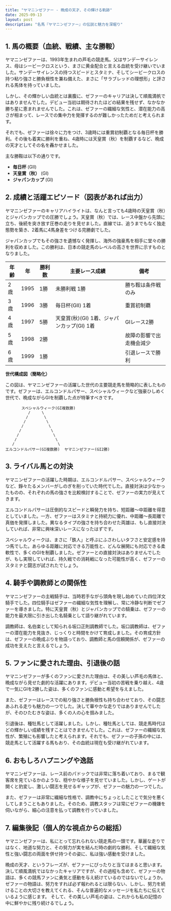 ```yaml
---
title: "ヤマニンゼファー - 晩成の天才、その輝ける軌跡"
date: 2025-09-13
layout: post
description: "名馬『ヤマニンゼファー』の伝説と魅力を深堀り"
---
```


## 1. 馬の概要（血統、戦績、主な勝鞍）

ヤマニンゼファーは、1993年生まれの芦毛の競走馬。父はサンデーサイレンス、母はシービークロスという、まさに黄金配合と言える血統を受け継いでいました。サンデーサイレンスの持つスピードとスタミナ、そしてシービークロスの持つ粘り強さと勝負根性を兼ね備えた、まさに「サラブレッドの理想形」と評される馬体を持っていました。

しかし、その輝かしい血統とは裏腹に、ゼファーのキャリアは決して順風満帆ではありませんでした。デビュー当初は期待されたほどの結果を残せず、なかなか勝ち星に恵まれませんでした。これは、ゼファーの繊細な気性と、潜在能力の高さが相まって、レースでの集中力を発揮するのが難しかったためだと考えられます。

それでも、ゼファーは徐々に力をつけ、3歳時には重賞初制覇となる毎日杯を勝利。その後も着実に勝利を重ね、4歳時には天皇賞（秋）を制覇するなど、晩成の天才としてその名を轟かせました。

主な勝鞍は以下の通りです。

* **毎日杯** (GII)
* **天皇賞（秋）** (GI)
* **ジャパンカップ** (GI)


## 2. 成績と活躍エピソード（図表があれば出力）

ヤマニンゼファーのキャリアハイライトは、なんと言っても4歳時の天皇賞（秋）とジャパンカップでの圧勝でしょう。天皇賞（秋）では、レース中盤から先頭に立ち、後続を突き放す圧巻の走りを見せました。直線では、追うまでもなく独走態勢を築き、2着馬に4馬身差をつける完勝劇でした。

ジャパンカップでもその強さを遺憾なく発揮し、海外の強豪馬を相手に堂々の勝利を収めました。この勝利は、日本の競走馬のレベルの高さを世界に示すものとなりました。

| 年齢 | 年 | 勝利数 | 主要レース成績 | 備考 |
|---|---|---|---|---|
| 2歳 | 1995 | 1勝 |  未勝利戦 1勝 |  勝ち鞍は条件戦のみ |
| 3歳 | 1996 | 3勝 |  毎日杯(GII) 1着  |  重賞初制覇 |
| 4歳 | 1997 | 5勝 | 天皇賞(秋)(GI) 1着、ジャパンカップ(GI) 1着 |  GIレース2勝 |
| 5歳 | 1998 | 2勝 |  |  故障の影響で出走機会減少 |
| 6歳 | 1999 | 1勝 |  |  引退レースで勝利 |


**世代構成図（簡略化）**

この図は、ヤマニンゼファーの活躍した世代の主要競走馬を簡略的に表したものです。ゼファーは、エルコンドルパサー、スペシャルウィークなど強豪ひしめく世代で、晩成ながらGIを制覇した点が特筆すべきです。

```
       スペシャルウィーク(GI複数勝)
          /     \
         /       \
        /         \
       /           \
      /             \
     /               \
    /                 \
   /                   \
エルコンドルパサー(GI複数勝)  ヤマニンゼファー(GI2勝)
```


## 3. ライバル馬との対決

ヤマニンゼファーの活躍した時期は、エルコンドルパサー、スペシャルウィークなど、錚々たるメンバーがしのぎを削っていた時代でした。直接対決は少なかったものの、それぞれの馬の強さを比較検討することで、ゼファーの実力が見えてきます。

エルコンドルパサーは圧倒的なスピードと瞬発力を持ち、短距離～中距離を得意としていました。一方、ゼファーはスタミナと持続力に優れ、中距離～長距離で真価を発揮しました。異なるタイプの強さを持ち合わせた両雄は、もし直接対決していれば、非常に興味深いレースになったはずです。

スペシャルウィークは、まさに「鉄人」と呼ぶにふさわしいタフさと安定感を持つ馬でした。あらゆる距離に対応できる万能性と、どんな展開にも対応できる柔軟性で、多くのGIを制覇しました。ゼファーとの直接対決はありませんでしたが、もし実現していれば、持久戦での消耗戦になった可能性が高く、ゼファーのスタミナと闘志が試されたでしょう。


## 4. 騎手や調教師との関係性

ヤマニンゼファーの主戦騎手は、当時若手ながら頭角を現し始めていた四位洋文騎手でした。四位騎手はゼファーの繊細な気性を理解し、常に冷静な判断でゼファーを導きました。特に天皇賞（秋）とジャパンカップでの騎乗は、ゼファーの能力を最大限に引き出した名騎乗として語り継がれています。

調教師は、名伯楽として知られる坂口正則調教師でした。坂口調教師は、ゼファーの潜在能力を見抜き、じっくりと時間をかけて育成しました。その育成方針は、ゼファーの晩成ぶりを物語っており、調教師と馬の信頼関係が、ゼファーの成功を支えたと言えるでしょう。


## 5. ファンに愛された理由、引退後の話

ヤマニンゼファーが多くのファンに愛された理由は、その美しい芦毛の馬体と、晩成ながら見せた劇的な活躍にあります。デビュー当初の苦戦を乗り越え、4歳で一気にGIを2勝した姿は、多くのファンに感動と希望を与えました。

また、ゼファーはレースでの粘り強さと勝負根性も持ち合わせており、その闘志あふれる走りも魅力の一つでした。決して華やかな走りではありませんでしたが、そのひたむきな姿は、多くの人の心を掴みました。

引退後は、種牡馬として活躍しました。しかし、種牡馬としては、競走馬時代ほどの輝かしい成績を残すことはできませんでした。これは、ゼファーの繊細な気性が、繁殖にも影響したと考えられます。それでも、ゼファーの子孫の中には、競走馬として活躍する馬もおり、その血統は現在も受け継がれています。


## 6. おもしろハプニングや逸話

ヤマニンゼファーは、レース前のパドックでは非常に落ち着いており、まるで観客席を見ているかのような、穏やかな様子を見せていました。しかし、ゲートが開くと豹変し、激しい闘志を見せるギャップが、ゼファーの魅力の一つでした。

また、ゼファーは非常に繊細な性格で、調教中にちょっとしたことで気分を悪くしてしまうこともありました。そのため、調教スタッフは常にゼファーの機嫌を伺いながら、細心の注意を払って調教を行っていました。


## 7. 編集後記（個人的な視点からの総括）

ヤマニンゼファーは、私にとって忘れられない競走馬の一頭です。華麗な走りではなく、地道な努力と、その努力が実を結んだ時の劇的な勝利、そして繊細な気性と強い闘志の両面を併せ持つその姿に、私は強い感動を受けました。

晩成の天才、というフレーズが、ゼファーにぴったりと当てはまると思います。決して順風満帆ではなかったキャリアですが、その過程も含めて、ゼファーの物語は、多くの競馬ファンに勇気と感動を与え続けているのではないでしょうか。  ゼファーの物語は、努力をすれば必ず報われるとは限らない、しかし、努力を続けることの大切さを教えてくれる、そんな普遍的なメッセージを私たちに伝えているように感じます。  そして、その美しい芦毛の姿は、これからも私の記憶の中に鮮やかに残り続けるでしょう。
